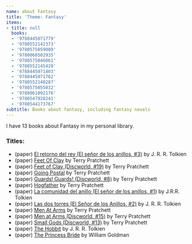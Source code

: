 ```yaml
---
name: about Fantasy
title: 'Theme: Fantasy'
items:
- title: null
  books:
  - '9788445071779'
  - '9780552142373'
  - '9780575059009'
  - '9780060502935'
  - '9780575046061'
  - '9780552145428'
  - '9788445071403'
  - '9788445071762'
  - '9780552140287'
  - '9780575055032'
  - '9780061092176'
  - '9780547928241'
  - '9780544173767'
subtitle: Books about fantasy, including fantasy novels
---
```

I have 13 books about Fantasy in my personal library.

### Titles:
- (paper) [El retorno del rey (El señor de los anillos, #3)](/books/info/9788445071779) by J. R. R. Tolkien
- (paper) [Feet Of Clay](/books/info/9780552142373) by Terry Pratchett
- (paper) [Feet of Clay (Discworld, #19)](/books/info/9780575059009) by Terry Pratchett
- (paper) [Going Postal](/books/info/9780060502935) by Terry Pratchett
- (paper) [Guards! Guards! (Discworld, #8)](/books/info/9780575046061) by Terry Pratchett
- (paper) [Hogfather](/books/info/9780552145428) by Terry Pratchett
- (paper) [La comunidad del anillo (El señor de los anillos, #1)](/books/info/9788445071403) by J.R.R. Tolkien
- (paper) [Las dos torres (El Señor de los Anillos, #2)](/books/info/9788445071762) by J. R. R. Tolkien
- (paper) [Men At Arms](/books/info/9780552140287) by Terry Pratchett
- (paper) [Men at Arms (Discworld, #15)](/books/info/9780575055032) by Terry Pratchett
- (paper) [Small Gods (Discworld, #13)](/books/info/9780061092176) by Terry Pratchett
- (paper) [The Hobbit](/books/info/9780547928241) by J. R. R. Tolkien
- (paper) [The Princess Bride](/books/info/9780544173767) by William Goldman

